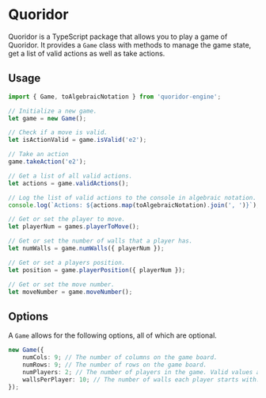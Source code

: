 # Quoridor

Quoridor is a TypeScript package that allows you to play a game of Quoridor. It provides a `Game` class with methods to manage the game state, get a list of valid actions as well as take actions.

## Usage

```typescript
import { Game, toAlgebraicNotation } from 'quoridor-engine';

// Initialize a new game.
let game = new Game();

// Check if a move is valid.
let isActionValid = game.isValid('e2');

// Take an action
game.takeAction('e2');

// Get a list of all valid actions.
let actions = game.validActions();

// Log the list of valid actions to the console in algebraic notation.
console.log(`Actions: ${actions.map(toAlgebraicNotation).join(', ')}`);

// Get or set the player to move.
let playerNum = games.playerToMove();

// Get or set the number of walls that a player has.
let numWalls = game.numWalls({ playerNum });

// Get or set a players position.
let position = game.playerPosition({ playerNum });

// Get or set the move number.
let moveNumber = game.moveNumber();
```

## Options

A `Game` allows for the following options, all of which are optional.

```typescript
new Game({
    numCols: 9; // The number of columns on the game board.
    numRows: 9; // The number of rows on the game board.
    numPlayers: 2; // The number of players in the game. Valid values are 2-4.
    wallsPerPlayer: 10; // The number of walls each player starts with.
});
```
